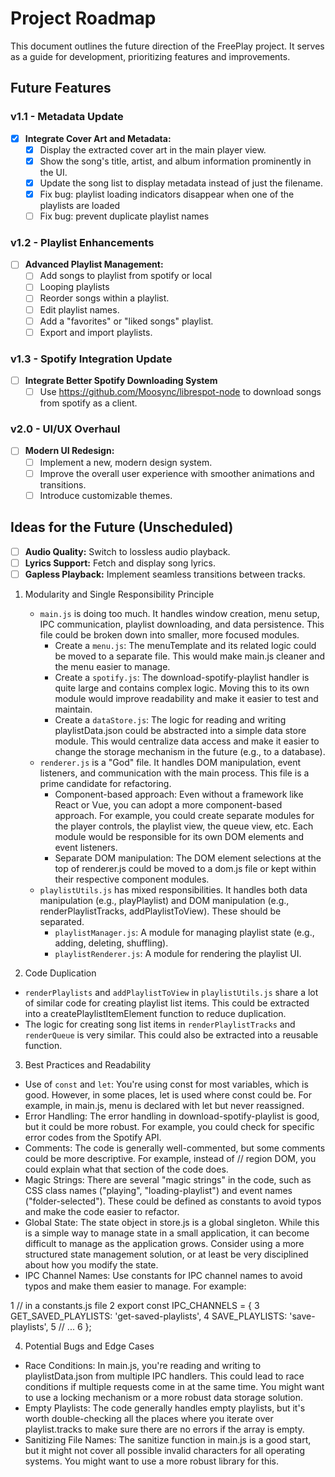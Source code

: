 # Project Roadmap

This document outlines the future direction of the FreePlay project. It serves as a guide for development, prioritizing features and improvements.

## Future Features

### v1.1 - Metadata Update

- [x] **Integrate Cover Art and Metadata:**
    - [x] Display the extracted cover art in the main player view.
    - [x] Show the song's title, artist, and album information prominently in the UI.
    - [x] Update the song list to display metadata instead of just the filename.
    - [x] Fix bug: playlist loading indicators disappear when one of the playlists are loaded
    - [ ] Fix bug: prevent duplicate playlist names

### v1.2 - Playlist Enhancements

- [ ] **Advanced Playlist Management:**
    - [ ] Add songs to playlist from spotify or local
    - [ ] Looping playlists
    - [ ] Reorder songs within a playlist.
    - [ ] Edit playlist names.
    - [ ] Add a "favorites" or "liked songs" playlist.
    - [ ] Export and import playlists.
  
### v1.3 - Spotify Integration Update

- [ ] **Integrate Better Spotify Downloading System**   
    - [ ] Use https://github.com/Moosync/librespot-node to download songs from spotify as a client.

### v2.0 - UI/UX Overhaul

- [ ] **Modern UI Redesign:**
    - [ ] Implement a new, modern design system.
    - [ ] Improve the overall user experience with smoother animations and transitions.
    - [ ] Introduce customizable themes.

## Ideas for the Future (Unscheduled)

- [ ] **Audio Quality:** Switch to lossless audio playback.
- [ ] **Lyrics Support:** Fetch and display song lyrics.
- [ ] **Gapless Playback:** Implement seamless transitions between tracks.

1. Modularity and Single Responsibility Principle

   * `main.js` is doing too much. It handles window creation, menu setup, IPC communication, playlist downloading, and
     data persistence. This file could be broken down into smaller, more focused modules.
       * Create a `menu.js`: The menuTemplate and its related logic could be moved to a separate file. This would make
         main.js cleaner and the menu easier to manage.
       * Create a `spotify.js`: The download-spotify-playlist handler is quite large and contains complex logic. Moving
         this to its own module would improve readability and make it easier to test and maintain.
       * Create a `dataStore.js`: The logic for reading and writing playlistData.json could be abstracted into a simple
         data store module. This would centralize data access and make it easier to change the storage mechanism in the
         future (e.g., to a database).
   * `renderer.js` is a "God" file. It handles DOM manipulation, event listeners, and communication with the main process.
     This file is a prime candidate for refactoring.
       * Component-based approach: Even without a framework like React or Vue, you can adopt a more component-based
         approach. For example, you could create separate modules for the player controls, the playlist view, the queue
         view, etc. Each module would be responsible for its own DOM elements and event listeners.
       * Separate DOM manipulation: The DOM element selections at the top of renderer.js could be moved to a dom.js file
         or kept within their respective component modules.
   * `playlistUtils.js` has mixed responsibilities. It handles both data manipulation (e.g., playPlaylist) and DOM
     manipulation (e.g., renderPlaylistTracks, addPlaylistToView). These should be separated.
       * `playlistManager.js`: A module for managing playlist state (e.g., adding, deleting, shuffling).
       * `playlistRenderer.js`: A module for rendering the playlist UI.

  2. Code Duplication

   * `renderPlaylists` and `addPlaylistToView` in `playlistUtils.js` share a lot of similar code for creating playlist 
     list items. This could be extracted into a createPlaylistItemElement function to reduce duplication.
   * The logic for creating song list items in `renderPlaylistTracks` and `renderQueue` is very similar. This could also
     be extracted into a reusable function.

  3. Best Practices and Readability

   * Use of `const` and `let`: You're using const for most variables, which is good. However, in some places, let is used
     where const could be. For example, in main.js, menu is declared with let but never reassigned.
   * Error Handling: The error handling in download-spotify-playlist is good, but it could be more robust. For example,
     you could check for specific error codes from the Spotify API.
   * Comments: The code is generally well-commented, but some comments could be more descriptive. For example, instead of
     // region DOM, you could explain what that section of the code does.
   * Magic Strings: There are several "magic strings" in the code, such as CSS class names ("playing", "loading-playlist")
     and event names ("folder-selected"). These could be defined as constants to avoid typos and make the code easier to
     refactor.
   * Global State: The state object in store.js is a global singleton. While this is a simple way to manage state in a
     small application, it can become difficult to manage as the application grows. Consider using a more structured state
     management solution, or at least be very disciplined about how you modify the state.
   * IPC Channel Names: Use constants for IPC channel names to avoid typos and make them easier to manage. For example:

   1     // in a constants.js file
   2     export const IPC_CHANNELS = {
   3         GET_SAVED_PLAYLISTS: 'get-saved-playlists',
   4         SAVE_PLAYLISTS: 'save-playlists',
   5         // ...
   6     };

  4. Potential Bugs and Edge Cases

   * Race Conditions: In main.js, you're reading and writing to playlistData.json from multiple IPC handlers. This could
     lead to race conditions if multiple requests come in at the same time. You might want to use a locking mechanism or a
     more robust data storage solution.
   * Empty Playlists: The code generally handles empty playlists, but it's worth double-checking all the places where you
     iterate over playlist.tracks to make sure there are no errors if the array is empty.
   * Sanitizing File Names: The sanitize function in main.js is a good start, but it might not cover all possible invalid
     characters for all operating systems. You might want to use a more robust library for this.